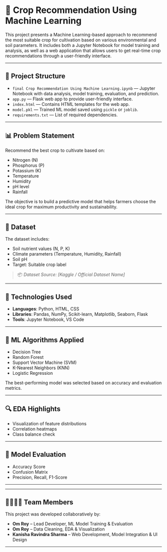 # 🌾 Crop Recommendation Using Machine Learning

This project presents a Machine Learning-based approach to recommend the most suitable crop for cultivation based on various environmental and soil parameters. It includes both a Jupyter Notebook for model training and analysis, as well as a web application that allows users to get real-time crop recommendations through a user-friendly interface.

---

## 📁 Project Structure

- `final Crop Recommendation Using Machine Learning.ipynb` — Jupyter Notebook with data analysis, model training, evaluation, and prediction.
- `app.py` — Flask web app to provide user-friendly interface.
- `index.html` — Contains HTML templates for the web app.
- `model.pkl` — Trained ML model saved using `pickle` or `joblib`.
- `requirements.txt` — List of required dependencies.

---

## 📊 Problem Statement

Recommend the best crop to cultivate based on:

- Nitrogen (N)
- Phosphorus (P)
- Potassium (K)
- Temperature
- Humidity
- pH level
- Rainfall

The objective is to build a predictive model that helps farmers choose the ideal crop for maximum productivity and sustainability.

---

## 📌 Dataset

The dataset includes:

- Soil nutrient values (N, P, K)
- Climate parameters (Temperature, Humidity, Rainfall)
- Soil pH
- Target: Suitable crop label

> 📦 *Dataset Source: [Kaggle / Official Dataset Name]*

---

## 🧪 Technologies Used

- **Languages**: Python, HTML, CSS
- **Libraries**: Pandas, NumPy, Scikit-learn, Matplotlib, Seaborn, Flask
- **Tools**: Jupyter Notebook, VS Code

---

## 🧠 ML Algorithms Applied

- Decision Tree
- Random Forest
- Support Vector Machine (SVM)
- K-Nearest Neighbors (KNN)
- Logistic Regression

The best-performing model was selected based on accuracy and evaluation metrics.

---

## 🔍 EDA Highlights

- Visualization of feature distributions
- Correlation heatmaps
- Class balance check

---

## 🏁 Model Evaluation

- Accuracy Score
- Confusion Matrix
- Precision, Recall, F1-Score

---
---

## 👨‍👩‍👧‍👦 Team Members

This project was developed collaboratively by:

- **Om Roy** – Lead Developer, ML Model Training & Evaluation  
- **Om Roy** – Data Cleaning, EDA & Visualization  
- **Kanisha Ravindra Sharma** – Web Development, Model Integration & UI Design  

---


